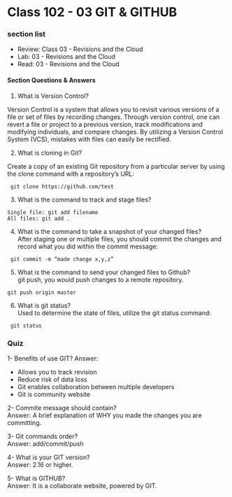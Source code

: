 # Class 102 - 03 GIT & GITHUB

### section list

- Review: Class 03 - Revisions and the Cloud
- Lab: 03 - Revisions and the Cloud
- Read: 03 - Revisions and the Cloud

#### Section Questions & Answers

1. What is Version Control?  

Version Control is a system that allows you to revisit various versions of a file or set of files by recording changes. Through version control, one can revert a file or project to a previous version, track modifications and modifying individuals, and compare changes. By utilizing a Version Control System (VCS), mistakes with files can easily be rectified.  

2. What is cloning in Git?  

Create a copy of an existing Git repository from a particular server by using the clone command with a repository’s URL:  

```git
 git clone https://github.com/test
```

3. What is the command to track and stage files?  

```git
Single file: git add filename
All files: git add .
```

4. What is the command to take a snapshot of your changed files?  
After staging one or multiple files, you should commit the changes and record what you did within the commit message:  

```git
 git commit -m “made change x,y,z”
 ```

5. What is the command to send your changed files to Github?  
git push, you would push changes to a remote repository.  

```git
git push origin master
```

6. What is git status?  
Used to determine the state of files, utilize the git status command:  

```git
 git status
 ```

### Quiz

1-  Benefits of use GIT?
Answer:  

- Allows you to track revision
- Reduce risk of data loss
- Git enables collaboration between multiple developers
- Git is community website

2-  Commite message should contain?  
Answer:  A brief explanation of WHY you made the changes you are committing.

3-  Git commands order?  
Answer:  add/commit/push

4-  What is your GIT version?  
Answer:  2.16 or higher.  

5-  What is GITHUB?  
Answer:  It is a collaborate website, powered by GIT.
